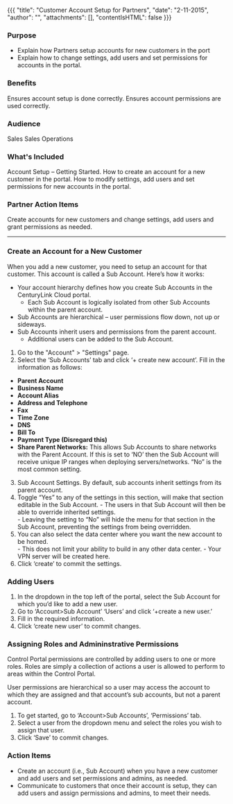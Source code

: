 {{{
  "title": "Customer Account Setup for Partners",
  "date": "2-11-2015",
  "author": "",
  "attachments": [],
  "contentIsHTML": false
}}}

### Purpose

- Explain how Partners setup accounts for new customers in the port
- Explain how to change settings, add users and set permissions for accounts in the portal.

### Benefits

Ensures account setup is done correctly.
Ensures account permissions are used correctly.


### Audience

Sales
Sales Operations
 
### What's Included

Account Setup – Getting Started.
How to create an account for a new customer in the portal. 
How to modify settings, add users and set permissions for new accounts in the portal.

### Partner Action Items

Create accounts for new customers and change settings, add users and grant permissions as needed.

---


### Create an Account for a New Customer

When you add a new customer, you need to setup an account for that customer. This account is called a Sub Account.  Here’s how it works:

- Your account hierarchy defines how you create Sub Accounts in the CenturyLink Cloud portal.  
  - Each Sub Account is logically isolated from other Sub Accounts within the parent account.
- Sub Accounts are hierarchical – user permissions flow down, not up or sideways.
- Sub Accounts inherit users and permissions from the parent account. 
  - Additional users can be added to the Sub Account.

1. Go to the "Account" > "Settings" page.
2. Select the ‘Sub Accounts’ tab and click ‘+ create new account’.  Fill in the information as follows:
  - **Parent Account**
  - **Business Name**
  - **Account Alias**
  - **Address and Telephone**
  - **Fax**
  - **Time Zone**
  - **DNS**
  - **Bill To**
  - **Payment Type (Disregard this)**
  - **Share Parent Networks:** This allows Sub Accounts to share networks with the Parent Account. If this is set to ‘NO’ then the Sub Account will receive unique IP ranges when deploying servers/networks. “No” is the most common setting.
3. Sub Account Settings. By default, sub accounts inherit settings from its parent account.
  1. Toggle “Yes” to any of the settings in this section, will make that section editable in the Sub Account. 
    - The users in that Sub Account will then be able to override inherited settings.  
    - Leaving the setting to “No” will hide the menu for that section in the Sub Account, preventing the settings from being overridden.  
  2. You can also select the data center where you want the new account to be homed.  
    - This does not limit your ability to build in any other data center. 
    - Your VPN server will be created here.
  3. Click ‘create’ to commit the settings.

### Adding Users

1. In the dropdown in the top left of the portal, select the Sub Account for which you’d like to add a new user.  
2. Go to ‘Account>Sub Account’ ‘Users’ and click ‘+create a new user.’ 
3. Fill in the required information. 
4. Click ‘create new user’ to commit changes.

### Assigning Roles and Admininstrative Permissions

Control Portal permissions are controlled by adding users to one or more roles.  Roles are simply a collection of actions a user is allowed to perform to areas within the Control Portal.  
	 
User permissions are hierarchical so a user may access the account to which they are                                  assigned and that account’s sub accounts, but not a parent account.

1. To get started, go to ‘Account>Sub Accounts’, ‘Permissions’ tab.
2. Select a user from the dropdown menu and select the roles you wish to assign that user.
3. Click ‘Save’ to commit changes.


### Action Items

- Create an account (i.e., Sub Account) when you have a new customer and add users and set permissions and admins, as needed.
- Communicate to customers that once their account is setup, they can add users and assign permissions and admins, to meet their needs.
